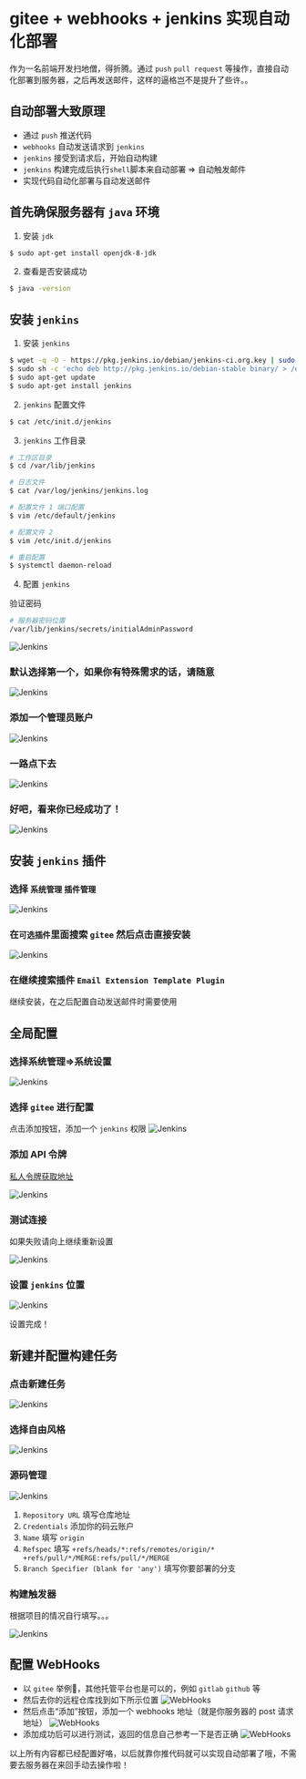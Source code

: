 # gitee + webhooks + jenkins 实现自动化部署
作为一名前端开发扫地僧，得折腾。通过 `push` `pull request` 等操作，直接自动化部署到服务器，之后再发送邮件，这样的逼格岂不是提升了些许。。

## 自动部署大致原理

- 通过 `push` 推送代码
- `webhooks` 自动发送请求到 `jenkins`
- `jenkins` 接受到请求后，开始自动构建
- `jenkins` 构建完成后执行`shell`脚本来自动部署 => 自动触发邮件
- 实现代码自动化部署与自动发送邮件

## 首先确保服务器有 `java` 环境

1. 安装 `jdk`
``` bash
$ sudo apt-get install openjdk-8-jdk
```
2. 查看是否安装成功

``` bash
$ java -version
```

## 安装 `jenkins`

1. 安装 `jenkins`
``` bash
$ wget -q -O - https://pkg.jenkins.io/debian/jenkins-ci.org.key | sudo apt-key add -
$ sudo sh -c 'echo deb http://pkg.jenkins.io/debian-stable binary/ > /etc/apt/sources.list.d/jenkins.list'
$ sudo apt-get update
$ sudo apt-get install jenkins
```

2. `jenkins` 配置文件

``` bash
$ cat /etc/init.d/jenkins
```

3. `jenkins` 工作目录

``` bash
# 工作区目录
$ cd /var/lib/jenkins

# 日志文件
$ cat /var/log/jenkins/jenkins.log

# 配置文件 1 端口配置
$ vim /etc/default/jenkins

# 配置文件 2 
$ vim /etc/init.d/jenkins

# 重启配置
$ systemctl daemon-reload
```

4. 配置 `jenkins`

验证密码
``` bash
# 服务器密码位置
/var/lib/jenkins/secrets/initialAdminPassword
```

![Jenkins](./image/jenkins1.png)

### 默认选择第一个，如果你有特殊需求的话，请随意

![Jenkins](./image/jenkins2.png)

### 添加一个管理员账户

![Jenkins](./image/jenkins3.png)

### 一路点下去

![Jenkins](./image/jenkins4.png)

### 好吧，看来你已经成功了！

![Jenkins](./image/jenkins5.png)

## 安装 `jenkins` 插件

### 选择 `系统管理` `插件管理`

![Jenkins](./image/config0.png)

### 在`可选插件`里面搜索 `gitee` 然后点击直接安装

![Jenkins](./image/config2.png)

### 在继续搜索插件 `Email Extension Template Plugin`

继续安装，在之后配置自动发送邮件时需要使用

## 全局配置

### 选择系统管理=>系统设置

![Jenkins](./image/config1.png)

### 选择 `gitee` 进行配置

点击添加按钮，添加一个 `jenkins` 权限
![Jenkins](./image/config4.png)

### 添加 API 令牌

[私人令牌获取地址](https://gitee.com/profile/personal_access_tokens)

![Jenkins](./image/config3.png)

### 测试连接

如果失败请向上继续重新设置

![Jenkins](./image/config5.png)

### 设置 `jenkins` 位置

![Jenkins](./image/config6.png)

设置完成！

## 新建并配置构建任务

### 点击新建任务

![Jenkins](./image/item1.png)

### 选择自由风格

![Jenkins](./image/item2.png)

### 源码管理

![Jenkins](./image/item3.png)

1. `Repository URL` 填写仓库地址
2. `Credentials` 添加你的码云账户
3. `Name` 填写 `origin`
4. `Refspec` 填写 `+refs/heads/*:refs/remotes/origin/* +refs/pull/*/MERGE:refs/pull/*/MERGE`
5. `Branch Specifier (blank for 'any')` 填写你要部署的分支

### 构建触发器

根据项目的情况自行填写。。。

![Jenkins](./image/item4.png)

## 配置 WebHooks

- 以 `gitee` 举例🌰，其他托管平台也是可以的，例如 `gitlab` `github` 等
- 然后去你的远程仓库找到如下所示位置
![WebHooks](./image/webhooks1.jpg)
- 然后点击“添加”按钮，添加一个 webhooks 地址（就是你服务器的 post 请求地址）
![WebHooks](./image/webhooks2.jpg)
- 添加成功后可以进行测试，返回的信息自己参考一下是否正确
![WebHooks](./image/webhooks2.jpg)

以上所有内容都已经配置好咯，以后就靠你推代码就可以实现自动部署了哦，不需要去服务器在来回手动去操作啦！
